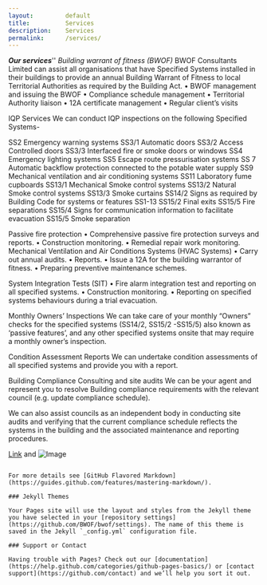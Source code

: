 ```yaml
---
layout:         default
title:          Services
description:    Services
permalink:      /services/
---
```


***Our services***''
*Building warrant of fitness (BWOF)*
BWOF Consultants Limited can assist all organisations that have Specified Systems installed in their buildings to provide an annual Building Warrant of Fitness to local Territorial Authorities as required by the Building Act.
•	BWOF management and issuing the BWOF
•	Compliance schedule management
•	Territorial Authority liaison
•	12A certificate management 
•	Regular client’s visits 

IQP Services
We can conduct IQP inspections on the following Specified Systems- 

SS2   	Emergency warning systems 
SS3/1	Automatic doors
SS3/2	Access Controlled doors
SS3/3	Interfaced fire or smoke doors or windows 
SS4	Emergency lighting systems
SS5	Escape route pressurisation systems
SS 7	Automatic backflow protection connected to the potable water supply
SS9	Mechanical ventilation and air conditioning systems
SS11	Laboratory fume cupboards
SS13/1	Mechanical Smoke control systems
SS13/2	Natural Smoke control systems
SS13/3	Smoke curtains
SS14/2	Signs as required by Building Code for systems or features SS1-13
SS15/2	Final exits
SS15/5	Fire separations
SS15/4	Signs for communication information to facilitate evacuation
SS15/5	Smoke separation

Passive fire protection 
•	Comprehensive passive fire protection surveys and reports.
•	Construction monitoring.
•	Remedial repair work monitoring.
 
Mechanical Ventilation and Air Conditions Systems (HVAC Systems)
•	Carry out annual audits.
•	Reports.
•	Issue a 12A for the building warrantor of fitness.
•	Preparing preventive maintenance schemes.
 
System Integration Tests (SIT)
•	Fire alarm integration test and reporting on all specified systems.
•	Construction monitoring.
•	Reporting on specified systems behaviours during a trial evacuation.

Monthly Owners’ Inspections
We can take care of your monthly “Owners” checks for the specified systems (SS14/2, SS15/2 -SS15/5) also known as ‘passive features’, and any other specified systems onsite that may require a monthly owner’s inspection.

Condition Assessment Reports 
We can undertake condition assessments of all specified systems and provide you with a report.

Building Compliance Consulting and site audits 
We can be your agent and represent you to resolve Building compliance requirements with the relevant council (e.g. update compliance schedule).

We can also assist councils as an independent body in conducting site audits and verifying that the current compliance schedule reflects the systems in the building and the associated maintenance and reporting procedures.



[Link](url) and ![Image](src)
```

For more details see [GitHub Flavored Markdown](https://guides.github.com/features/mastering-markdown/).

### Jekyll Themes

Your Pages site will use the layout and styles from the Jekyll theme you have selected in your [repository settings](https://github.com/BWOF/bwof/settings). The name of this theme is saved in the Jekyll `_config.yml` configuration file.

### Support or Contact

Having trouble with Pages? Check out our [documentation](https://help.github.com/categories/github-pages-basics/) or [contact support](https://github.com/contact) and we’ll help you sort it out.
